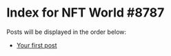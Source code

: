 # Index for NFT World #8787
Posts will be displayed in the order below:

- [Your first post](./001-first.md)

